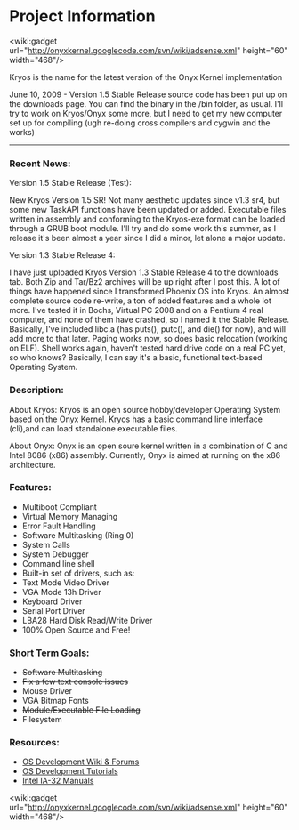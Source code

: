 # Project Information #
&lt;wiki:gadget url="http://onyxkernel.googlecode.com/svn/wiki/adsense.xml" height="60" width="468"/&gt;

Kryos is the name for the latest version of the Onyx Kernel implementation

June 10, 2009 - Version 1.5 Stable Release source code has been put up on the downloads page. You can find the binary in the /bin folder, as usual. I'll try to work on Kryos/Onyx some more, but I need to get my new computer set up for compiling (ugh re-doing cross compilers and cygwin and the works)


---

### Recent News: ###
Version 1.5 Stable Release (Test):

New Kryos Version 1.5 SR! Not many aesthetic updates since v1.3 sr4, but some new TaskAPI functions have been updated or added. Executable files written in assembly and conforming to the Kryos-exe format can be loaded through a GRUB boot module. I'll try and do some work this summer, as I release it's been almost a year since I did a minor, let alone a major update.

Version 1.3 Stable Release 4:

I have just uploaded Kryos Version 1.3 Stable Release 4 to the downloads tab. Both Zip and  Tar/Bz2 archives will be up right after I post this. A lot of things have happened since I transformed Phoenix OS into Kryos. An almost complete source code re-write, a ton of added features and a whole lot more. I've tested it in Bochs, Virtual PC 2008 and on a Pentium 4 real computer, and none of them have crashed, so I named it the Stable Release. Basically, I've included libc.a (has puts(), putc(), and die() for now), and will add more to that later. Paging works now, so does basic relocation (working on ELF). Shell works again, haven't tested hard drive code on a real PC yet, so who knows? Basically, I can say it's a basic, functional text-based Operating System.

### Description: ###

About Kryos:
Kryos is an open source hobby/developer Operating System based on the Onyx Kernel. Kryos has a basic command line interface (cli),and can load standalone executable files.

About Onyx:
Onyx is an open soure kernel written in a combination of C and Intel 8086 (x86) assembly. Currently, Onyx is aimed at running on the x86 architecture.

### Features: ###
  * Multiboot Compliant
  * Virtual Memory Managing
  * Error Fault Handling
  * Software Multitasking (Ring 0)
  * System Calls
  * System Debugger
  * Command line shell
  * Built-in set of drivers, such as:
  * Text Mode Video Driver
  * VGA Mode 13h Driver
  * Keyboard Driver
  * Serial Port Driver
  * LBA28 Hard Disk Read/Write Driver
  * 100% Open Source and Free!

### Short Term Goals: ###
  * ~~Software Multitasking~~
  * ~~Fix a few text console issues~~
  * Mouse Driver
  * VGA Bitmap Fonts
  * ~~Module/Executable File Loading~~
  * Filesystem

### Resources: ###
  * [OS Development Wiki & Forums](http://www.osdev.org)
  * [OS Development Tutorials](http://www.osdever.net)
  * [Intel IA-32 Manuals](http://www.intel.com/products/processor/manuals/index.htm)

&lt;wiki:gadget url="http://onyxkernel.googlecode.com/svn/wiki/adsense.xml" height="60" width="468"/&gt;